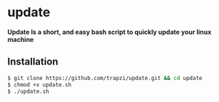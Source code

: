 # update
**Update Is a short, and easy bash script to quickly update your linux machine**

## Installation
```bash
$ git clone https://github.com/trapzi/update.git && cd update
$ chmod +x update.sh
$ ./update.sh
```
